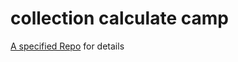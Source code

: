 #  collection calculate camp

[A specified Repo](https://github.com/MargotGuo/collection-calculate-camp-2019-12-23-1-27-56-370) for details
